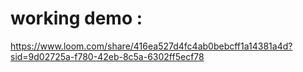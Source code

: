 # working demo :
https://www.loom.com/share/416ea527d4fc4ab0bebcff1a14381a4d?sid=9d02725a-f780-42eb-8c5a-6302ff5ecf78


